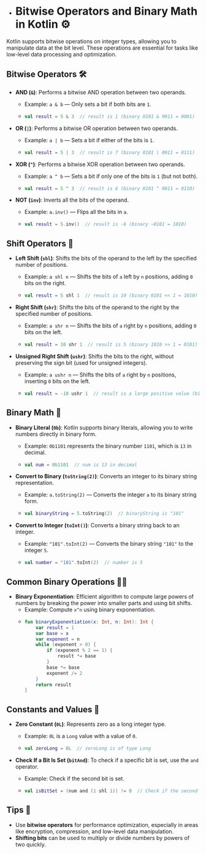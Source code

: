 - # Bitwise Operators and Binary Math in Kotlin ⚙️

Kotlin supports bitwise operations on integer types, allowing you to manipulate data at the bit level. These operations are essential for tasks like low-level data processing and optimization.

## Bitwise Operators 🛠️

- **AND (`&`)**: Performs a bitwise AND operation between two operands. 
  - Example: `a & b` — Only sets a bit if both bits are `1`.
  - ```kotlin
    val result = 5 & 3  // result is 1 (binary 0101 & 0011 = 0001)
    ```

- **OR (`|`)**: Performs a bitwise OR operation between two operands.
  - Example: `a | b` — Sets a bit if either of the bits is `1`.
  - ```kotlin
    val result = 5 | 3  // result is 7 (binary 0101 | 0011 = 0111)
    ```

- **XOR (`^`)**: Performs a bitwise XOR operation between two operands.
  - Example: `a ^ b` — Sets a bit if only one of the bits is `1` (but not both).
  - ```kotlin
    val result = 5 ^ 3  // result is 6 (binary 0101 ^ 0011 = 0110)
    ```

- **NOT (`inv`)**: Inverts all the bits of the operand.
  - Example: `a.inv()` — Flips all the bits in `a`.
  - ```kotlin
    val result = 5.inv()  // result is -6 (binary ~0101 = 1010)
    ```

## Shift Operators 🔄

- **Left Shift (`shl`)**: Shifts the bits of the operand to the left by the specified number of positions.
  - Example: `a shl n` — Shifts the bits of `a` left by `n` positions, adding `0` bits on the right.
  - ```kotlin
    val result = 5 shl 1  // result is 10 (binary 0101 << 1 = 1010)
    ```

- **Right Shift (`shr`)**: Shifts the bits of the operand to the right by the specified number of positions.
  - Example: `a shr n` — Shifts the bits of `a` right by `n` positions, adding `0` bits on the left.
  - ```kotlin
    val result = 10 shr 1  // result is 5 (binary 1010 >> 1 = 0101)
    ```

- **Unsigned Right Shift (`ushr`)**: Shifts the bits to the right, without preserving the sign bit (used for unsigned integers).
  - Example: `a ushr n` — Shifts the bits of `a` right by `n` positions, inserting `0` bits on the left.
  - ```kotlin
    val result = -10 ushr 1  // result is a large positive value (binary of -10 shifted right)
    ```

## Binary Math 🧮

- **Binary Literal (`0b`)**: Kotlin supports binary literals, allowing you to write numbers directly in binary form.
  - Example: `0b1101` represents the binary number `1101`, which is `13` in decimal.
  - ```kotlin
    val num = 0b1101  // num is 13 in decimal
    ```

- **Convert to Binary (`toString(2)`)**: Converts an integer to its binary string representation.
  - Example: `a.toString(2)` — Converts the integer `a` to its binary string form.
  - ```kotlin
    val binaryString = 5.toString(2)  // binaryString is "101"
    ```

- **Convert to Integer (`toInt()`)**: Converts a binary string back to an integer.
  - Example: `"101".toInt(2)` — Converts the binary string `"101"` to the integer `5`.
  - ```kotlin
    val number = "101".toInt(2)  // number is 5
    ```

## Common Binary Operations 🧑‍💻

- **Binary Exponentiation**: Efficient algorithm to compute large powers of numbers by breaking the power into smaller parts and using bit shifts.
  - Example: Compute `x^n` using binary exponentiation.
  - ```kotlin
    fun binaryExponentiation(x: Int, n: Int): Int {
        var result = 1
        var base = x
        var exponent = n
        while (exponent > 0) {
            if (exponent % 2 == 1) {
                result *= base
            }
            base *= base
            exponent /= 2
        }
        return result
    }
    ```

## Constants and Values 🔢

- **Zero Constant (`0L`)**: Represents zero as a long integer type.
  - Example: `0L` is a `Long` value with a value of `0`.
  - ```kotlin
    val zeroLong = 0L  // zeroLong is of type Long
    ```

- **Check If a Bit Is Set (`bitAnd`)**: To check if a specific bit is set, use the `and` operator.
  - Example: Check if the second bit is set.
  - ```kotlin
    val isBitSet = (num and (1 shl 1)) != 0  // Check if the second bit is set
    ```

## Tips 📝

- Use **bitwise operators** for performance optimization, especially in areas like encryption, compression, and low-level data manipulation.
- **Shifting bits** can be used to multiply or divide numbers by powers of two quickly.
